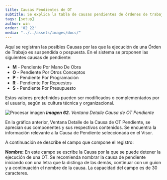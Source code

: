 ```yaml
---
title: Causas Pendientes de OT
subtitle: Se explica la tabla de causas pendientes de órdenes de trabajo. 
tags: [setup]
author: win
order: '02_22'
media: "../../assets/images/docs/"
---
```


Aquí se registran las posibles Causas por las que la ejecución de una Órden de Trabajo es suspendida o pospuesta. En el sistema se proponen las siguientes causas de pendiente:

- **M** - Pendiente Por Mano De Obra
- **O** - Pendiente Por Otros Conceptos
- **P** - Pendiente Por Programación
- **R** - Pendiente Por Repuestos
- **S** - Pendiente Por Presupuesto

Estos valores predefinidos pueden ser modificados o complementados por el usuario, según su cultura técnica y organizacional.

![Procesar imagen](../../assets/images/cap02/chp02_img52.png)
_**Imagen 62.** Ventana Detalle Causa de OT Pendiente_

En la gráfica anterior, Ventana Detalle de la Causa de OT Pendiente, se aprecian sus componentes y sus respectivos contenidos. Se encuentra la información relevante a la Causa de Pendiente seleccionada en el Visor.

A continuación se describe el campo que compone el registro:

**Nombre:** En este campo se escribe la Causa por la que se puede detener la ejecución de una OT. Se recomienda nombrar la causa de pendiente iniciando con una letra que la distinga de las demás, continuar con un guion y a continuación el nombre de la causa. La capacidad del campo es de 30 caracteres.

